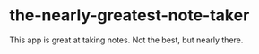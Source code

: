 # the-nearly-greatest-note-taker
This app is great at taking notes. Not the best, but nearly there.
